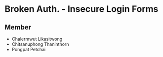 # Broken Auth. - Insecure Login Forms

## Member
  - Chalermwut Likasitwong
  - Chitsanuphong Thaninthorn
  - Pongpat Petchai


